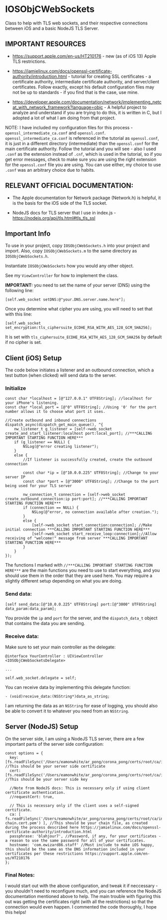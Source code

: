 <h1>IOSObjCWebSockets</h1>

Class to help with TLS web sockets, and their respective connections between iOS and a basic NodeJS TLS Server.

<h2>IMPORTANT RESOURCES</h2>

  - https://support.apple.com/en-us/HT210176 - new (as of iOS 13) Apple TLS restrictions.

  - https://jamielinux.com/docs/openssl-certificate-authority/introduction.html - tutorial for creating SSL certificates - a certificate authority, intermediate certificate authority, and server/client certificates. Follow exactly, except his default configuration files may not be up to standards - if you find that is the case, use mine.

  - https://developer.apple.com/documentation/network/implementing_netcat_with_network_framework?language=objc - A helpful project to analyze and understand if you are trying to do this, it is written in C, but I adopted a lot of what I am doing from that project.

NOTE: I have included my configuration files for this process - `openssl_intermediate_ca.conf` and `openssl.conf`. `openssl_intermediate_ca.conf` is referenced in the tutorial as `openssl.conf`, it is just in a different directory (intermediate) than the `openssl.conf` for the main certificate authority. Follow the tutorial and you will see - also I used `.conf` as the extension instead of `.cnf`, which is used in the tutorial, so if you get error messages, check to make sure you are using the right extension for the `openssl.conf` file you are using. You can use either, my choice to use `.conf` was an arbitrary choice due to habits.

<h2>RELEVANT OFFICIAL DOCUMENTATION:</h2>

  - The Apple documentation for Network package (Network.h) is helpful, it is the basis for the iOS side of the TLS socket.
  
  - NodeJS docs for TLS server that I use in index.js - https://nodejs.org/api/tls.html#tls_tls_ssl

<h2>Important Info</h2>

To use in your project, copy `IOSObjCWebSockets.h` into your project and import. Also, copy `IOSObjCWebSockets.m` to the same directory as `IOSObjCWebSockets.h`. 

Instantiate `IOSObjCWebSockets` how you would any other object.

See my `ViewController` for how to implement the class.

**IMPORTANT:** you need to set the name of your server (DNS) using the following line:

    [self.web_socket setDNS:@"your.DNS.server.name.here"];

Once you determine what cipher you are using, you will need to set that with this line:

    [self.web_socket set_encryption:tls_ciphersuite_ECDHE_RSA_WITH_AES_128_GCM_SHA256];

It is set with `tls_ciphersuite_ECDHE_RSA_WITH_AES_128_GCM_SHA256` by default if no cipher is set.

<h2>Client (iOS) Setup</h2>

The code below initiates a listener and an outbound connection, which a test button (when clicked) will send data to the server.

<h3>Initialize</h3>

    const char *localhost = [@"127.0.0.1" UTF8String]; //localhost for your iPhone's listening.
    const char *local_port = [@"0" UTF8String]; //Using '0' for the port number allows it to choose what port it uses.

    //Create outbound and inbound connections
    dispatch_async(dispatch_get_main_queue(), ^{
        nw_listener_t g_listener = [self->web_socket create_and_start_listener:localhost port:local_port]; //***CALLING IMPORTANT STARTING FUNCTION HERE***
        if (g_listener == NULL) {
            NSLog(@"error creating listener");
        }
        else {
            //If listener is successfully created, create the outbound connection
            
            const char *ip = [@"10.0.0.225" UTF8String]; //Change to your server IP
            const char *port = [@"3000" UTF8String]; //Change to the port being used for your TLS server
            
            nw_connection_t connection = [self->web_socket create_outbound_connection:ip port:port]; //***CALLING IMPORTANT STARTING FUNCTION HERE***
            if (connection == NULL) {
                NSLog(@"error, no connection available after creation.");
            }
            else {
                [self->web_socket start_connection:connection]; //Make initial connection ***CALLING IMPORTANT STARTING FUNCTION HERE***
                [self->web_socket start_receive_loop:connection];//Allow receiving of "welcome!" message from server ***CALLING IMPORTANT STARTING FUNCTION HERE***
            }
        }
    });

The functions I marked with `//***CALLING IMPORTANT STARTING FUNCTION HERE***` are the main functions you need to use to start everything, and you should use them in the order that they are used here. You may require a slightly different setup depending on what you are doing.

<h3>Send data:</h3>

    [self send_data:[@"10.0.0.225" UTF8String] port:[@"3000" UTF8String] data_param:data_param];

You provide the `ip` and `port` for the server, and the `dispatch_data_t` object that contains the data you are sending.

<h3>Receive data:</h3>

Make sure to set your main controller as the delegate:
    
    @interface YourController : UIViewController <IOSObjCWebSocketsDelegate>

    ...

    self.web_socket.delegate = self;

You can receive data by implementing this delegate function:

    - (void)receive_data:(NSString*)data_as_string;

I am returning the data as an `NSString` for ease of logging, you should also be able to convert it to whatever you need from an `NSString`.

<h2>Server (NodeJS) Setup</h2>

On the server side, I am using a NodeJS TLS server, there are a few important parts of the server side configuration:

    const options = {
      key: [fs.readFileSync('/Users/eamonwhite/ar_pong/corona_pong/certs/root/ca/intermediate/private/server.key.pem')], //This should be your server side certificate
      cert: [fs.readFileSync('/Users/eamonwhite/ar_pong/corona_pong/certs/root/ca/intermediate/certs/server.cert.pem')], //This should be your server side key

      //Note from NodeJS docs: This is necessary only if using client certificate authentication.
      //requestCert: true,

      // This is necessary only if the client uses a self-signed certificate.
      ca: [ fs.readFileSync('/Users/eamonwhite/ar_pong/corona_pong/certs/root/ca/intermediate/certs/ca-chain.cert.pem') ], //This should be your chain file, as created during the process described here https://jamielinux.com/docs/openssl-certificate-authority/introduction.html
      passphrase: 'blahjour7', //Password, if any, for your certificates - a reason to use the same password for all of your certificates.
      hostname: 'com.ewizard86.staff' //Must include to make iOS happy, this should be the same as the DNS information included in your certificates per these restrictions https://support.apple.com/en-us/HT210176
    };

<h3>Final Notes:</h3>

I would start out with the above configuration, and tweak it if neccessary - you shouldn't need to reconfigure much, and you can reference the NodeJS documentation mentioned above to help. The main trouble with figuring this out was getting the certificates right (with all the restrictions) so that the connection would even happen. I commented the code thoroughly, I hope this helps!